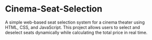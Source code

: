 # Cinema-Seat-Selection
A simple web-based seat selection system for a cinema theater using HTML, CSS, and JavaScript. This project allows users to select and deselect seats dynamically while calculating the total price in real time.
